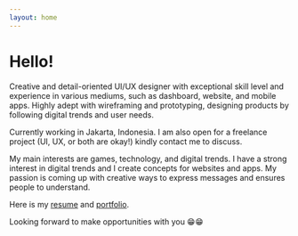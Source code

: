 ```yaml
---
layout: home
---
```

# Hello!

Creative and detail-oriented UI/UX designer with exceptional skill level and experience in various mediums, such as dashboard, website, and mobile apps. 
Highly adept with wireframing and prototyping, designing products by following digital trends and user needs.

Currently working in Jakarta, Indonesia. I am also open for a freelance project (UI, UX, or both are okay!) kindly contact me to discuss.

My main interests are games, technology, and digital trends. I have a strong interest in digital trends and I create concepts for websites and apps. My passion is coming up with creative ways to express messages and ensures people to understand.

Here is my [resume](https://i.imgur.com/LHWolc4.jpg) and [portfolio](https://dribbble.com/aridantang).

Looking forward to make opportunities with you 😁😁
